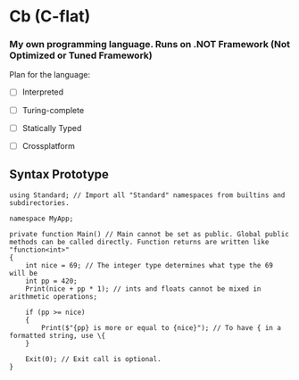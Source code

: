 # Cb __(C-flat)__
### My own programming language. Runs on .NOT Framework (Not Optimized or Tuned Framework) 

Plan for the language:
- [ ] Interpreted
- [ ] Turing-complete
- [ ] Statically Typed
- [ ] Crossplatform


## Syntax Prototype
```
using Standard; // Import all "Standard" namespaces from builtins and subdirectories.

namespace MyApp;

private function Main() // Main cannot be set as public. Global public methods can be called directly. Function returns are written like "function<int>"
{
	int nice = 69; // The integer type determines what type the 69 will be
	int pp = 420;
	Print(nice + pp * 1); // ints and floats cannot be mixed in arithmetic operations;

	if (pp >= nice)
	{
		Print($"{pp} is more or equal to {nice}"); // To have { in a formatted string, use \{
	}

	Exit(0); // Exit call is optional.
}
```

